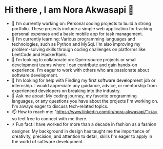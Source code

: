 

<!--
**Norakwa/Norakwa** is a ✨ _special_ ✨ repository because its `README.md` (this file) appears on your GitHub profile.

Here are some ideas to get you started:

- 🔭 I’m currently working on ...
- 🌱 I’m currently learning ...
- 👯 I’m looking to collaborate on ...
- 🤔 I’m looking for help with ...
- 💬 Ask me about ...
- 📫 How to reach me: ...
- 😄 Pronouns: ...
- ⚡ Fun fact: ...
-->

<h1 align-"centre">Hi there , I am Nora Akwasapi 👋</h1>

- 🔭 I’m currently working on: Personal coding projects to build a strong portfolio. These projects include a simple web application for tracking personal expenses and a basic mobile app for task management.
- 🌱 I’m currently learning: Various programming languages and technologies, such as Python and MySql. I'm also improving my problem-solving skills through coding challenges on platforms like LeetCode and HackerRank.
- 👯 I’m looking to collaborate on: Open-source projects or small development teams where I can contribute and gain hands-on experience. I'm eager to work with others who are passionate about software development.
- 🤔 I’m looking for help with Finding my first software development job or internship. I would appreciate any guidance, advice, or mentorship from experienced developers on breaking into the industry.
- 💬 Ask me about: My coding journey, my favorite programming languages, or any questions you have about the projects I'm working on. I'm always eager to discuss tech-related topics.
- 📫 How to reach me: <a href->"https://www.linkedin.com/in/nora-akwasapi/"</a> so feel free to connect with me there.
- ⚡ Fun fact:I have worked for more than a decade in fashion as a fashion designer. My background in design has taught me the importance of creativity, precision, and attention to detail, skills I'm eager to apply in the world of software development.
